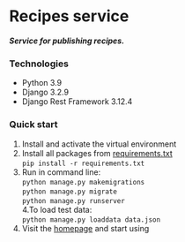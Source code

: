 # Recipes service
***Service for publishing recipes.***

### Technologies

- Python 3.9
- Django 3.2.9
- Django Rest Framework 3.12.4

### Quick start

1. Install and activate the virtual environment
2. Install all packages from [requirements.txt](https://github.com/nick-rebrik/recipes_api/blob/main/requirements.txt)<br>
  ```pip install -r requirements.txt```
3. Run in command line:<br>
  ```python manage.py makemigrations```<br>
  ```python manage.py migrate```<br>
  ```python manage.py runserver```<br>
4.To load test data: <br>
  ```python manage.py loaddata data.json```
5. Visit the [homepage](http://127.0.0.1:8000/api) and start using
